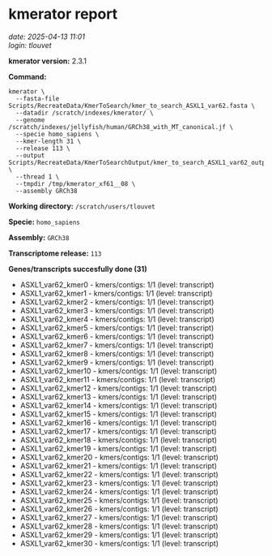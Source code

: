# kmerator report
*date: 2025-04-13 11:01*  
*login: tlouvet*

**kmerator version:** 2.3.1

**Command:**

```
kmerator \
  --fasta-file Scripts/RecreateData/KmerToSearch/kmer_to_search_ASXL1_var62.fasta \
  --datadir /scratch/indexes/kmerator/ \
  --genome /scratch/indexes/jellyfish/human/GRCh38_with_MT_canonical.jf \
  --specie homo_sapiens \
  --kmer-length 31 \
  --release 113 \
  --output Scripts/RecreateData/KmerToSearchOutput/kmer_to_search_ASXL1_var62_output \
  --thread 1 \
  --tmpdir /tmp/kmerator_xf61__08 \
  --assembly GRCh38
```

**Working directory:** `/scratch/users/tlouvet`

**Specie:** `homo_sapiens`

**Assembly:** `GRCh38`

**Transcriptome release:** `113`

**Genes/transcripts succesfully done (31)**

- ASXL1_var62_kmer0 - kmers/contigs: 1/1 (level: transcript)
- ASXL1_var62_kmer1 - kmers/contigs: 1/1 (level: transcript)
- ASXL1_var62_kmer2 - kmers/contigs: 1/1 (level: transcript)
- ASXL1_var62_kmer3 - kmers/contigs: 1/1 (level: transcript)
- ASXL1_var62_kmer4 - kmers/contigs: 1/1 (level: transcript)
- ASXL1_var62_kmer5 - kmers/contigs: 1/1 (level: transcript)
- ASXL1_var62_kmer6 - kmers/contigs: 1/1 (level: transcript)
- ASXL1_var62_kmer7 - kmers/contigs: 1/1 (level: transcript)
- ASXL1_var62_kmer8 - kmers/contigs: 1/1 (level: transcript)
- ASXL1_var62_kmer9 - kmers/contigs: 1/1 (level: transcript)
- ASXL1_var62_kmer10 - kmers/contigs: 1/1 (level: transcript)
- ASXL1_var62_kmer11 - kmers/contigs: 1/1 (level: transcript)
- ASXL1_var62_kmer12 - kmers/contigs: 1/1 (level: transcript)
- ASXL1_var62_kmer13 - kmers/contigs: 1/1 (level: transcript)
- ASXL1_var62_kmer14 - kmers/contigs: 1/1 (level: transcript)
- ASXL1_var62_kmer15 - kmers/contigs: 1/1 (level: transcript)
- ASXL1_var62_kmer16 - kmers/contigs: 1/1 (level: transcript)
- ASXL1_var62_kmer17 - kmers/contigs: 1/1 (level: transcript)
- ASXL1_var62_kmer18 - kmers/contigs: 1/1 (level: transcript)
- ASXL1_var62_kmer19 - kmers/contigs: 1/1 (level: transcript)
- ASXL1_var62_kmer20 - kmers/contigs: 1/1 (level: transcript)
- ASXL1_var62_kmer21 - kmers/contigs: 1/1 (level: transcript)
- ASXL1_var62_kmer22 - kmers/contigs: 1/1 (level: transcript)
- ASXL1_var62_kmer23 - kmers/contigs: 1/1 (level: transcript)
- ASXL1_var62_kmer24 - kmers/contigs: 1/1 (level: transcript)
- ASXL1_var62_kmer25 - kmers/contigs: 1/1 (level: transcript)
- ASXL1_var62_kmer26 - kmers/contigs: 1/1 (level: transcript)
- ASXL1_var62_kmer27 - kmers/contigs: 1/1 (level: transcript)
- ASXL1_var62_kmer28 - kmers/contigs: 1/1 (level: transcript)
- ASXL1_var62_kmer29 - kmers/contigs: 1/1 (level: transcript)
- ASXL1_var62_kmer30 - kmers/contigs: 1/1 (level: transcript)
